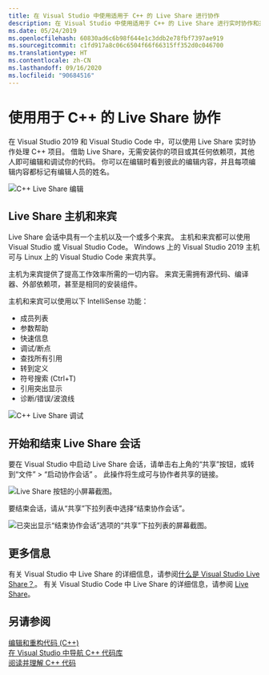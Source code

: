 ```yaml
---
title: 在 Visual Studio 中使用适用于 C++ 的 Live Share 进行协作
description: 在 Visual Studio 中使用适用于 C++ 的 Live Share 进行实时协作和共享代码。
ms.date: 05/24/2019
ms.openlocfilehash: 60830ad6c6b98f644e1c3ddb2e78fbf7397ae919
ms.sourcegitcommit: c1fd917a8c06c6504f66f66315ff352d0c046700
ms.translationtype: HT
ms.contentlocale: zh-CN
ms.lasthandoff: 09/16/2020
ms.locfileid: "90684516"
---
```

# <a name="collaborate-using-live-share-for-c"></a>使用用于 C++ 的 Live Share 协作

在 Visual Studio 2019 和 Visual Studio Code 中，可以使用 Live Share 实时协作处理 C++ 项目。 借助 Live Share，无需安装你的项目或其任何依赖项，其他人即可编辑和调试你的代码。 你可以在编辑时看到彼此的编辑内容，并且每项编辑内容都标记有编辑人员的姓名。

![C&#43;&#43; Live Share 编辑](../ide/media/live-share-edit-cpp.png "C++ 中的 Live Share 编辑")

## <a name="live-share-host-and-guests"></a>Live Share 主机和来宾

Live Share 会话中具有一个主机以及一个或多个来宾。 主机和来宾都可以使用 Visual Studio 或 Visual Studio Code。 Windows 上的 Visual Studio 2019 主机可与 Linux 上的 Visual Studio Code 来宾共享。

主机为来宾提供了提高工作效率所需的一切内容。 来宾无需拥有源代码、编译器、外部依赖项，甚至是相同的安装组件。

主机和来宾可以使用以下 IntelliSense 功能：

- 成员列表
- 参数帮助
- 快速信息
- 调试/断点
- 查找所有引用
- 转到定义
- 符号搜索 (Ctrl+T)
- 引用突出显示
- 诊断/错误/波浪线

![C&#43;&#43; Live Share 调试](../ide/media/live-share-debug-cpp.png "C++ 中的 Live Share 调试")

## <a name="start-and-end-a-live-share-session"></a>开始和结束 Live Share 会话

要在 Visual Studio 中启动 Live Share 会话，请单击右上角的“共享”按钮，或转到“文件” > “启动协作会话” 。 此操作将生成可与协作者共享的链接。

![Live Share 按钮的小屏幕截图。](../ide/media/live-share-button-cpp.png "Live Share 按钮")

要结束会话，请从“共享”下拉列表中选择“结束协作会话”。

![已突出显示“结束协作会话”选项的“共享”下拉列表的屏幕截图。](../ide/media/live-share-end-session-cpp.png "Live Share 按钮")

## <a name="for-more-information"></a>更多信息

有关 Visual Studio 中 Live Share 的详细信息，请参阅[什么是 Visual Studio Live Share？](/visualstudio/liveshare/)。 有关 Visual Studio Code 中 Live Share 的详细信息，请参阅 [Live Share](https://marketplace.visualstudio.com/items?itemName=ms-vsliveshare.vsliveshare)。

## <a name="see-also"></a>另请参阅

[编辑和重构代码 (C++)](writing-and-refactoring-code-cpp.md)</br>
[在 Visual Studio 中导航 C++ 代码库](navigate-code-cpp.md)</br>
[阅读并理解 C++ 代码](read-and-understand-code-cpp.md)</br>
